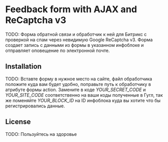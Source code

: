 <snippet>
  <content>

# Feedback form with AJAX and ReCaptcha v3
TODO: Форма обратной связи и обработчик к ней для Битрикс с проверкой на спам через невидимую Google ReCaptcha v3. Форма создает запись с данными из формы в указанном инфоблоке и отправляет оповещение по электронной почте.

## Installation
TODO: Вставте форму в нужное место на сайте, файл обработчика положите куда вам будет удобно, поправьте путь к обработчику в атрибуте формы action. Замените в коде _YOUR_SECRET_CODE_ и _YOUR_SITE_CODE_ соответственно на ваши коды полученные в Гугл, так же поменяйте _YOUR_BLOCK_ID_ на ID инфоблока куда вы хотите что бы регистрировались данные.

## License
TODO: Пользуйтесь на здоровье
</content>
</snippet>